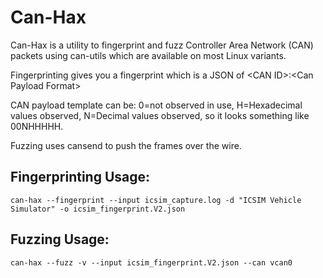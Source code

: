 # Can-Hax
Can-Hax is a utility to fingerprint and fuzz Controller Area Network (CAN) packets using can-utils which are available on most Linux variants.

Fingerprinting gives you a fingerprint which is a JSON of &lt;CAN ID&gt;:&lt;Can Payload Format&gt;

CAN payload template can be: 0=not observed in use, H=Hexadecimal values observed, N=Decimal values observed, so it looks something like 00NHHHHH.

Fuzzing uses cansend to push the frames over the wire.

## Fingerprinting Usage:
`can-hax --fingerprint --input icsim_capture.log -d "ICSIM Vehicle Simulator" -o icsim_fingerprint.V2.json`

## Fuzzing Usage:
`can-hax --fuzz -v --input icsim_fingerprint.V2.json --can vcan0`
